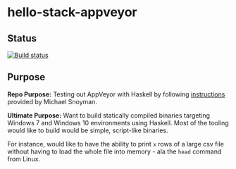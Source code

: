 # hello-stack-appveyor

## Status

[![Build status](https://ci.appveyor.com/api/projects/status/9rp94ob7adhon3ar/branch/master?svg=true)](https://ci.appveyor.com/project/curtisalexander/hello-stack-appveyor/branch/master)

## Purpose
**Repo Purpose:** Testing out AppVeyor with Haskell by following [instructions](https://www.snoyman.com/blog/2016/08/appveyor-haskell-windows-ci) provided by Michael Snoyman.


**Ultimate Purpose:** Want to build statically compiled binaries targeting Windows 7 and Windows 10 environments using Haskell.  Most of the tooling would like to build would be simple, script-like binaries.

For instance, would like to have the ability to print `x` rows of a large csv file without having to load the whole file into memory - ala the `head` command from Linux.
